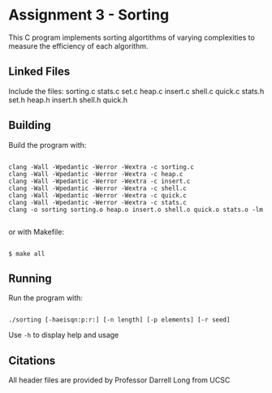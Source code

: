 # Assignment 3 - Sorting

This C program implements sorting algortithms of varying complexities to measure the
efficiency of each algorithm.

## Linked Files

Include the files: sorting.c stats.c set.c heap.c insert.c shell.c quick.c
stats.h set.h heap.h insert.h shell.h quick.h
## Building

Build the program with:

```

clang -Wall -Wpedantic -Werror -Wextra -c sorting.c
clang -Wall -Wpedantic -Werror -Wextra -c heap.c
clang -Wall -Wpedantic -Werror -Wextra -c insert.c
clang -Wall -Wpedantic -Werror -Wextra -c shell.c
clang -Wall -Wpedantic -Werror -Wextra -c quick.c
clang -Wall -Wpedantic -Werror -Wextra -c stats.c
clang -o sorting sorting.o heap.o insert.o shell.o quick.o stats.o -lm


```

or with Makefile:

```

$ make all

```

## Running

Run the program with:

```

./sorting [-haeisqn:p:r:] [-n length] [-p elements] [-r seed]

```

Use `-h` to display help and usage


## Citations

All header files are provided by Professor Darrell Long from UCSC
